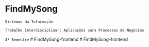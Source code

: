 # FindMySong

`Sistemas da Informação `

`Trabalho Interdisciplinar: Aplicações para Processos de Negócios`

`3º Semestre`
#   F i n d M y S o n g - f r o n t e n d 
 
 #   F i n d M y S o n g - f r o n t e n d 
 
 
